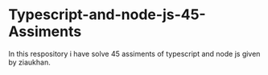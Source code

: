 # Typescript-and-node-js-45-Assiments
In this respository i have solve 45 assiments of typescript and node js given by ziaukhan.
